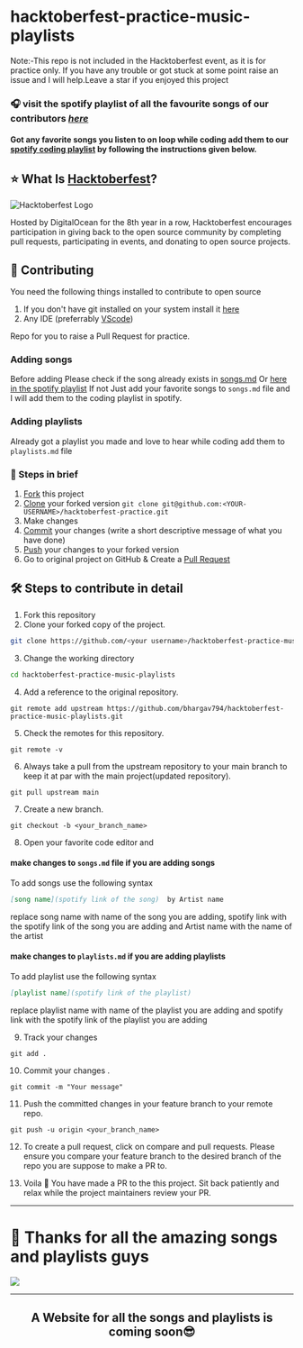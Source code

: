 # hacktoberfest-practice-music-playlists
Note:-This repo is not included in the Hacktoberfest event, as it is for practice only.
If you have any trouble or got stuck at some point raise an issue and I will help.Leave a star if you enjoyed this project


### 🎧 visit the spotify playlist of all the favourite songs of our contributors ***[here](https://open.spotify.com/playlist/042y1O3TdTdoVmmaiHnJxF?si=694db3d090c64745)***
#### Got any favorite songs you listen to on loop while coding add them to our [spotify coding playlist](https://open.spotify.com/playlist/042y1O3TdTdoVmmaiHnJxF?si=694db3d090c64745) by following the instructions given below.


## ⭐ What Is [Hacktoberfest](https://hacktoberfest.digitalocean.com/)?

![Hacktoberfest Logo](https://github.com/Opentek-Org/hacktoberfest-practice-add-yourself/raw/main/hacktoberfest.png)

Hosted by DigitalOcean for the 8th year in a row, Hacktoberfest encourages participation in giving back to the open source community by completing pull requests, participating in events, and donating to open source projects.

## 🚀 Contributing
You need the following things installed to contribute to open source
1. If you don't have git installed on your system install it [here](https://git-scm.com/downloads)
2. Any IDE (preferrably [VScode](https://code.visualstudio.com/download))

Repo for you to raise a Pull Request for practice.

### Adding songs
 Before adding Please check if the song already exists in [songs.md](https://github.com/bhargav794/hacktoberfest-practice-music-playlists/blob/main/songs.md)
 Or [here in the spotify playlist](https://open.spotify.com/playlist/042y1O3TdTdoVmmaiHnJxF?si=694db3d090c64745)
 If not Just add your favorite songs to ```songs.md``` file and I will add them to the coding playlist in spotify.
 
 
 ### Adding playlists
 Already got a playlist you made and love to hear while coding add them to ```playlists.md``` file 
  

### 👀 Steps in brief

1. [Fork](https://help.github.com/articles/fork-a-repo/) this project
2. [Clone](https://help.github.com/articles/fork-a-repo/#step-2-create-a-local-clone-of-your-fork) your forked version `git clone git@github.com:<YOUR-USERNAME>/hacktoberfest-practice.git`
3. Make changes 
4. [Commit](https://help.github.com/articles/adding-a-file-to-a-repository-using-the-command-line/) your changes (write a short descriptive message of what you have done)
5. [Push](https://help.github.com/articles/pushing-to-a-remote/) your changes to your forked version
6. Go to original project on GitHub & Create a [Pull Request](https://help.github.com/articles/about-pull-requests/)

## 🛠️ Steps to contribute in detail

1. Fork this repository
2. Clone your forked copy of the project.

```bash
git clone https://github.com/<your username>/hacktoberfest-practice-music-playlists.git
```

3. Change the working directory

```bash
cd hacktoberfest-practice-music-playlists
```

4. Add a reference to the original repository.

```
git remote add upstream https://github.com/bhargav794/hacktoberfest-practice-music-playlists.git
```

5. Check the remotes for this repository.

```
git remote -v
```

6. Always take a pull from the upstream repository to your main branch to keep it at par with the main project(updated repository).

```
git pull upstream main
```

7. Create a new branch.

```
git checkout -b <your_branch_name>
```

8. Open your favorite code editor and 
#### make changes to  ```songs.md``` file  if you are adding songs
To add songs use the following syntax
 ```md 
 [song name](spotify link of the song)  by Artist name
 ```
 replace song name with name of the song you are adding, spotify link with the spotify link of the song you are adding and Artist name with the name of the artist
 #### make changes to ```playlists.md``` if you are adding playlists
 To add playlist use the following syntax
 ```md 
 [playlist name](spotify link of the playlist)
 ```
 replace playlist name with name of the playlist you are adding and spotify link with the spotify link of the playlist you are adding

9. Track your changes

```
git add .
```

10. Commit your changes .

```
git commit -m "Your message"
```

11. Push the committed changes in your feature branch to your remote repo.

```
git push -u origin <your_branch_name>
```

12. To create a pull request, click on compare and pull requests. Please ensure you compare your feature branch to the desired branch of the repo you are suppose to make a PR to.

13. Voila 🎉 You have made a PR to the this project. Sit back patiently and relax while the project maintainers review your PR.

---

# 💖 Thanks for all the amazing songs and playlists guys
<a href="https://github.com/bhargav794/hacktoberfest-practice-music-playlists/graphs/contributors">
  <img src="https://contrib.rocks/image?repo=bhargav794/hacktoberfest-practice-music-playlists" />
</a>

---
<h2 align="center">A Website for all the songs and playlists is coming soon😎</a></h2>
